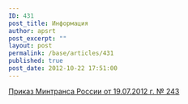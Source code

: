 ```yaml
---
ID: 431
post_title: Информация
author: apsrt
post_excerpt: ""
layout: post
permalink: /base/articles/431
published: true
post_date: 2012-10-22 17:51:00
---
```

<a href="http://www.apsrt.ru/docs/u25.doc"><span style="text-decoration:underline;">Приказ Минтранса России  от 19.07.2012 г.  № 243 </span></a>